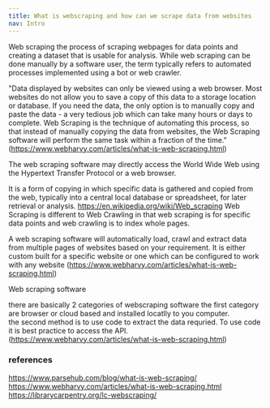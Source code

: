 ```yaml
---
title: What is webscraping and how can we scrape data from websites
nav: Intro
---
```


Web scraping the process of scraping webpages for data points and creating a dataset that is usable for analysis. 
While web scraping can be done manually by a software user, the term typically refers to automated processes implemented using a bot or web crawler. 

"Data displayed by websites can only be viewed using a web browser. Most websites do not allow you to save a copy of this data to a storage location or database. If you need the data, the only option is to manually copy and paste the data - a very tedious job which can take many hours or days to complete. Web Scraping is the technique of automating this process, so that instead of manually copying the data from websites, the Web Scraping software will perform the same task within a fraction of the time." (https://www.webharvy.com/articles/what-is-web-scraping.html)




The web scraping software may directly access the World Wide Web using the Hypertext Transfer Protocol or a web browser. 



It is a form of copying in which specific data is gathered and copied from the web, typically into a central local database or spreadsheet, for later retrieval or analysis.
<https://en.wikipedia.org/wiki/Web_scraping>
Web Scraping is different to Web Crawling in that web scraping is for specific data points and web crawling is to index whole pages. 

A web scraping software will automatically load, crawl and extract data from multiple pages of websites based on your requirement. It is either custom built for a specific website or one which can be configured to work with any website (https://www.webharvy.com/articles/what-is-web-scraping.html)  

Web scraping software

there are basically 2 categories of webscraping software
the first category are browser or cloud based and installed locatlly to you computer.  
the second method is to use code to extract the data requried.  To use code it is best practice to access the API.
(https://www.webharvy.com/articles/what-is-web-scraping.html)


### references
https://www.parsehub.com/blog/what-is-web-scraping/
https://www.webharvy.com/articles/what-is-web-scraping.html
https://librarycarpentry.org/lc-webscraping/
